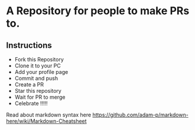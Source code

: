 # A Repository for people to make PRs to.

## Instructions

- Fork this Repository
- Clone it to your PC
- Add your profile page
- Commit and push
- Create a PR
- Star this repository
- Wait for PR to merge
- Celebrate !!!!! 


Read about markdown syntax here
https://github.com/adam-p/markdown-here/wiki/Markdown-Cheatsheet
 
